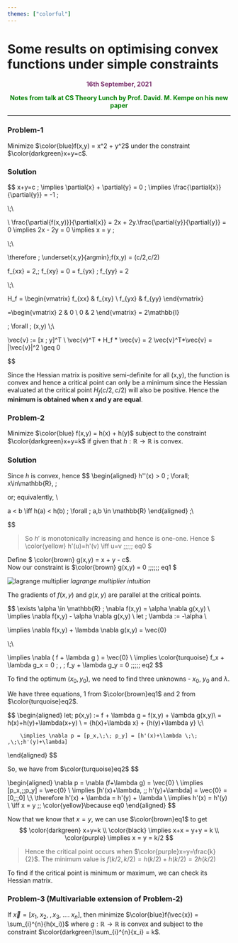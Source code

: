 ```yaml
---
themes: ["colorful"]
---
```


# Some results on optimising convex functions under simple constraints
<p style="text-align:center; color:#7A306C"> <b>16th September, 2021</b> </p>
<p style='text-align:center;color:green'><b>
Notes from talk at CS Theory Lunch by Prof. David. M. Kempe on his new paper
</b></p>

---

### Problem-1
Minimize $\color{blue}f(x,y) = x^2 + y^2$ under the constraint $\color{darkgreen}x+y=c$.
### Solution
$$
x+y=c \;
\implies \partial{x} + \partial{y} = 0  \;
\implies \frac{\partial{x}}{\partial{y}} = -1 \;

\\\;\\

\\
\frac{\partial{f(x,y)}}{\partial{x}} = 2x +  2y.\frac{\partial{y}}{\partial{y}} = 0
\implies 2x - 2y = 0 \implies x = y \;

\\\;\\

\therefore \; \underset{x,y}{argmin}\;f(x,y) = (c/2,c/2)  

$$
$$

f_{xx} = 2,\; f_{xy} = 0 = f_{yx} \; f_{yy} = 2

\\\;\\

H_f = \begin{vmatrix}
   f_{xx} & f_{xy} \\
   f_{yx} & f_{yy}
\end{vmatrix}

=\begin{vmatrix}
   2 & 0 \\
   0 & 2
\end{vmatrix} = 2\mathbb{I}

\; \forall \; (x,y)
\\\;\\

\vec{v} := [x \; y]^T \\
\vec{v}^T * H_f * \vec{v} = 2 \vec{v}^T*\vec{v} = |\vec{v}|^2 \geq 0

$$

Since the Hessian matrix is positive semi-definite for all (x,y), 
the function is convex and hence a critical point can only be a 
minimum since the Hessian evaluated at the critical point $H_{f}(c/2,c/2)$ will also
be positive. Hence the **minimum is obtained when x and y are equal**.

 
### Problem-2
Minimize $\color{blue} f(x,y) = h(x) + h(y)$ subject to the constraint $\color{darkgreen}x+y=k$ if given 
that $h: \mathbb{R}\rightarrow\mathbb{R}$ is convex.

### Solution

Since $h$ is convex, hence 
$$
\begin{aligned}
h''(x) > 0 \; \forall\; x\in\mathbb{R}, \; 

or\; equivalently,
\\
 
a < b \iff h(a) < h(b) \; \forall \; a,b \in \mathbb{R}
\end{aligned} \;\\

$$

> So $h'$ is monotonically increasing and hence is one-one.
> Hence $ \color{yellow} h'(u)=h'(v) \iff u=v  \;\;\;\;\; eq0 $


Define $ \color{brown} g(x,y) = x + y - c$. \
Now our constraint is $\color{brown} g(x,y) = 0 \;\;\;\;\;\; eq1 $

![lagrange multiplier](https://www.pnas.org/content/pnas/early/2020/10/09/2015192117/F6.large.jpg?width=800&height=600&carousel=1)
*lagrange multiplier intuition*

The gradients of $f(x,y)$ and $g(x,y)$ are parallel at the critical points.

$$
  \exists \alpha \in \mathbb{R} ;  \nabla f(x,y) = \alpha \nabla g(x,y) \\
  \implies \nabla f(x,y) - \alpha \nabla g(x,y) \\
  let \; \lambda := -\alpha \\

  \implies \nabla f(x,y) + \lambda \nabla g(x,y) = \vec{0} 

  \\\;\\

  \implies  \nabla ( f + \lambda g ) = \vec{0}  \\
  \implies \color{turquoise} f_x + \lambda g_x = 0 \; , \; f_y + \lambda g_y = 0 \;\;\;\;\; eq2
$$

To find the optimum $(x_0,y_0)$, we need to find 
three unknowns - $x_0$, $y_0$ and $\lambda$.

We have three equations, 1 from $\color{brown}eq1$ and 2 from $\color{turquoise}eq2$. 

$$
\begin{aligned}
	 let\; p(x,y) := f + \lambda g = f(x,y) + \lambda g(x,y)\\
	 	= h(x)+h(y)+\lambda(x+y) \\
	 	= {h(x)+\lambda x} + {h(y)+\lambda y} 
	 	\\\;\\

	 	\implies \nabla p = [p_x,\;\; p_y] = [h'(x)+\lambda \;\; ,\;\;h'(y)+\lambda]
	 	
	  
\end{aligned}
$$

So, we have from $\color{turquoise}eq2$
$$	 

\begin{aligned}
	\nabla p =  \nabla (f+\lambda g) = \vec{0} \\
	\implies [p_x,\;\;p_y] = \vec{0} \\
	\implies [h'(x)+\lambda, \;\; h'(y)+\lambda] = \vec{0}  = [0,\;\;0]
	\\\;\\
	\therefore h'(x) + \lambda = h'(y) + \lambda \\
	\implies h'(x) = h'(y) \\
	\iff x = y \;\;  \color{yellow}\because eq0
\end{aligned}
$$

Now that we know that $x=y$, we can use $\color{brown}eq1$ to get
$$
	\color{darkgreen} x+y=k \\
	\color{black}
	\implies x+x = y+y = k \\
	\color{purple}
	\implies x = y = k/2
$$

>
> Hence the critical point occurs when $\color{purple}x=y=\frac{k}{2}$. 
> The minimum value is $f(k/2,k/2) = h(k/2)+h(k/2) = 2h(k/2)$

To find if the critical point is minimum or maximum, we can check its
Hessian matrix.


### Problem-3 (Multivariable extension of Problem-2)

If $\vec{x}=[x_1,\;x_2,\;,x_3,\;....\;x_n]$,
 then minimize $\color{blue}f(\vec{x}) = \sum_{i}^{n}{h(x_i)}$ 
 where $g: \mathbb{R}\rightarrow\mathbb{R}$
is convex and subject to the constraint $\color{darkgreen}\sum_{i}^{n}{x_i} = k$.


